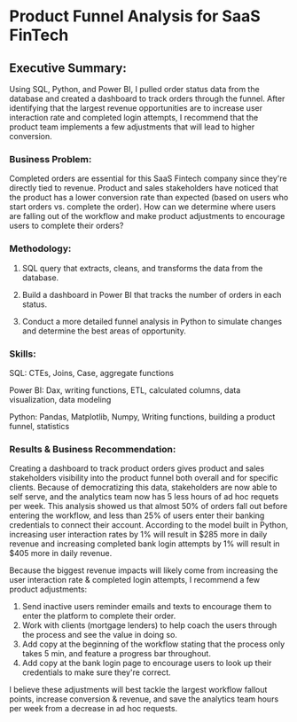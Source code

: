 # Product Funnel Analysis for SaaS FinTech

## Executive Summary:

Using SQL, Python, and Power BI, I pulled order status data from the database and created a dashboard to track orders through the funnel. After identifying that the largest revenue opportunities are to increase user interaction rate and completed login attempts, I recommend that the product team implements a few adjustments that will lead to higher conversion.


### Business Problem: 

Completed orders are essential for this SaaS Fintech company since they're directly tied to revenue. Product and sales stakeholders have noticed that the product has a lower conversion rate than expected (based on users who start orders vs. complete the order). How can we determine where users are falling out of the workflow and make product adjustments to encourage users to complete their orders? 



### Methodology: 

1. SQL query that extracts, cleans, and transforms the data from the database.
   
2. Build a dashboard in Power BI that tracks the number of orders in each status.

3. Conduct a more detailed funnel analysis in Python to simulate changes and determine the best areas of opportunity.


### Skills:

SQL: CTEs, Joins, Case, aggregate functions

Power BI: Dax, writing functions, ETL, calculated columns, data visualization, data modeling

Python: Pandas, Matplotlib, Numpy, Writing functions, building a product funnel, statistics


### Results & Business Recommendation: 

Creating a dashboard to track product orders gives product and sales stakeholders visibility into the product funnel both overall and for specific clients. Because of democratizing this data, stakeholders are now able to self serve, and the analytics team now has 5 less hours of ad hoc requets per week. This analysis showed us that almost 50% of orders fall out before entering the workflow, and less than 25% of users enter their banking credentials to connect their account. According to the model built in Python, increasing user interaction rates by 1% will result in $285 more in daily revenue and increasing completed bank login attempts by 1% will result in $405 more in daily revenue.

Because the biggest revenue impacts will likely come from increasing the user interaction rate & completed login attempts, I recommend a few product adjustments: 

1. Send inactive users reminder emails and texts to encourage them to enter the platform to complete their order.
2. Work with clients (mortgage lenders) to help coach the users through the process and see the value in doing so.
3. Add copy at the beginning of the workflow stating that the process only takes 5 min, and feature a progress bar throughout.
4. Add copy at the bank login page to encourage users to look up their credentials to make sure they're correct.

I believe these adjustments will best tackle the largest workflow fallout points, increase conversion & revenue, and save the analytics team hours per week from a decrease in ad hoc requests.


